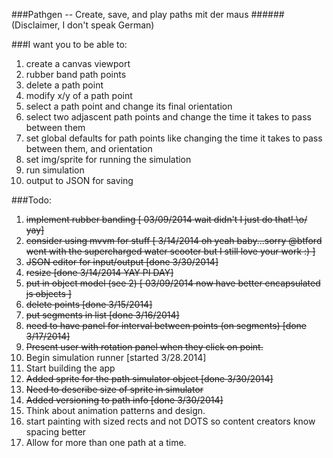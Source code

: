 ###Pathgen -- Create, save, and play  paths mit der maus 
######(Disclaimer, I don't speak German)

###I want you to be able to:
1. create a canvas viewport
2. rubber band path points
3. delete a path point
4. modify x/y of a path point
4. select a path point and change its final orientation
5. select two adjascent path points and change the time it takes to pass between them
6. set global defaults for path points like changing the time it takes to pass between them, and orientation
7. set img/sprite for running the simulation
8. run simulation
9. output to JSON for saving


###Todo:
1. ~~implement rubber banding [ 03/09/2014 wait didn't I just do that! \o/ yay]~~
2. ~~consider using mvvm for stuff [ 3/14/2014 oh yeah baby...sorry @btford went with the supercharged water scooter but I still love your work :) ]~~
3. ~~JSON editor for input/output [done 3/30/2014]~~
4. ~~resize [done 3/14/2014 YAY PI DAY]~~
5. ~~put in object model (see 2) [ 03/09/2014 now have better encapsulated js objects ]~~
6. ~~delete points [done 3/15/2014]~~
7. ~~put segments in list [done 3/16/2014]~~
8. ~~need to have panel for interval between points (on segments)  [done 3/17/2014]~~
9. ~~Present user with rotation panel when they click on point.~~
10. Begin simulation runner [started 3/28.2014]
11. Start building the app
12. ~~Added sprite for the path simulator object [done 3/30/2014]~~
13. ~~Need to describe size of sprite in simulator~~
14. ~~Added versioning to path info [done 3/30/2014]~~
15. Think about animation patterns and design.
16. start painting with sized rects and not DOTS so content creators know spacing better
17. Allow for more than one path at a time.



